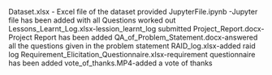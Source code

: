 
Dataset.xlsx - Excel file of the dataset provided
JupyterFile.ipynb -Jupyter file has been added with all Questions worked out
Lessons_Learnt_Log.xlsx-lession_learnt_log submitted
Project_Report.docx-Project Report has been added
QA_of_Problem_Statement.docx-answered all the questions given in the problem statement
RAID_log.xlsx-added raid log
Requirement_Elicitation_Questionnaire.xlsx-requirement questionnaire has been added
vote_of_thanks.MP4-added a vote of thanks 

